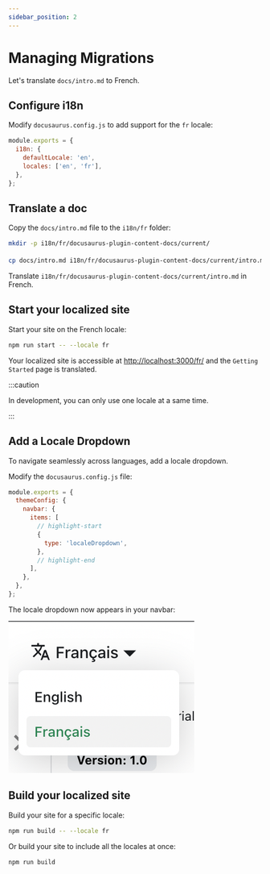 ```yaml
---
sidebar_position: 2
---
```


# Managing Migrations

Let's translate `docs/intro.md` to French.

## Configure i18n

Modify `docusaurus.config.js` to add support for the `fr` locale:

```js title="docusaurus.config.js"
module.exports = {
  i18n: {
    defaultLocale: 'en',
    locales: ['en', 'fr'],
  },
};
```

## Translate a doc

Copy the `docs/intro.md` file to the `i18n/fr` folder:

```bash
mkdir -p i18n/fr/docusaurus-plugin-content-docs/current/

cp docs/intro.md i18n/fr/docusaurus-plugin-content-docs/current/intro.md
```

Translate `i18n/fr/docusaurus-plugin-content-docs/current/intro.md` in French.

## Start your localized site

Start your site on the French locale:

```bash
npm run start -- --locale fr
```

Your localized site is accessible at [http://localhost:3000/fr/](http://localhost:3000/fr/) and the `Getting Started` page is translated.

:::caution

In development, you can only use one locale at a same time.

:::

## Add a Locale Dropdown

To navigate seamlessly across languages, add a locale dropdown.

Modify the `docusaurus.config.js` file:

```js title="docusaurus.config.js"
module.exports = {
  themeConfig: {
    navbar: {
      items: [
        // highlight-start
        {
          type: 'localeDropdown',
        },
        // highlight-end
      ],
    },
  },
};
```

The locale dropdown now appears in your navbar:

![Locale Dropdown](./img/localeDropdown.png)

## Build your localized site

Build your site for a specific locale:

```bash
npm run build -- --locale fr
```

Or build your site to include all the locales at once:

```bash
npm run build
```
